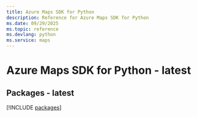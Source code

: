 ```yaml
---
title: Azure Maps SDK for Python
description: Reference for Azure Maps SDK for Python
ms.date: 09/29/2025
ms.topic: reference
ms.devlang: python
ms.service: maps
---
```

# Azure Maps SDK for Python - latest
## Packages - latest
[!INCLUDE [packages](maps-index.md)]